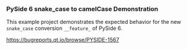 ### PySide 6 snake_case to camelCase Demonstration

This example project demonstrates the expected behavior for the new `snake_case` conversion `__feature_` of PySide 6.

<https://bugreports.qt.io/browse/PYSIDE-1567>
